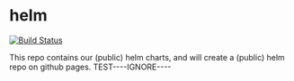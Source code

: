 # helm

[![Build Status](https://travis-ci.com/CognotektGmbH/helm.svg?branch=master)](https://travis-ci.com/CognotektGmbH/helm)

This repo contains our (public) helm charts, and will create a (public) helm repo on github pages.
TEST----IGNORE----
